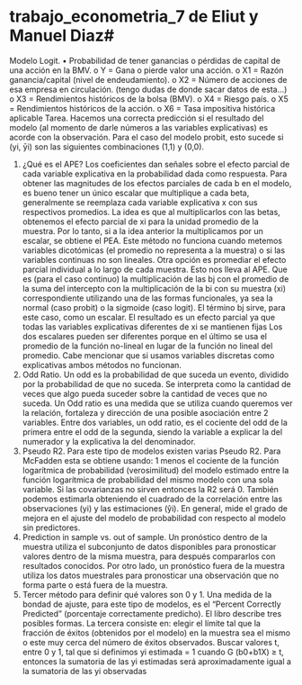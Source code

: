 # trabajo_econometria_7 de Eliut  y Manuel Diaz#

Modelo Logit.
•	Probabilidad de tener ganancias o pérdidas de capital de una acción en la BMV.
o	Y = Gana o pierde valor una acción.
o	X1 = Razón ganancia/capital (nivel de endeudamiento).
o	X2 = Número de acciones de esa empresa en circulación. (tengo dudas de donde sacar datos de esta…)
o	X3 = Rendimientos históricos de la bolsa (BMV).
o	X4 = Riesgo país.
o	X5 = Rendimientos históricos de la acción.
o	X6 = Tasa impositiva histórica aplicable
Tarea.
Hacemos una correcta predicción si el resultado del modelo (al momento de darle números a las variables explicativas) es acorde con la observación. Para el caso del modelo probit, esto sucede si (yi, ȳi) son las siguientes combinaciones (1,1) y (0,0). 
1.	¿Qué es el APE?
Los coeficientes dan señales sobre el efecto parcial de cada variable explicativa en la probabilidad dada como respuesta.
Para obtener las magnitudes de los efectos parciales de cada b en el modelo, es bueno tener un único escalar que multiplique a cada beta, generalmente se reemplaza cada variable explicativa x con sus respectivos promedios. La idea es que al multiplicarlos con las betas, obtenemos el efecto parcial de xi para la unidad promedio de la muestra. Por lo tanto, si a la idea anterior la multiplicamos por un escalar, se obtiene el PEA. Este método no funciona cuando metemos variables dicotómicas (el promedio no representa a la muestra) o si las variables continuas no son lineales.
Otra opción es promediar el efecto parcial individual a lo largo de cada muestra. Esto nos lleva al APE. Que es (para el caso continuo) la multiplicación de las bj con el promedio de la suma del intercepto con la multiplicación de la bi con su muestra (xi) correspondiente utilizando una de las formas funcionales, ya sea la normal (caso probit) o la sigmoide (caso logit). El término bj sirve, para este caso, como un escalar. El resultado es un efecto parcial ya que todas las variables explicativas diferentes de xi se mantienen fijas
Los dos escalares pueden ser diferentes porque en el último se usa el promedio de la función no-lineal en lugar de la función no lineal del promedio. Cabe mencionar que si usamos variables discretas como explicativas ambos métodos no funcionan.
2.	Odd Ratio.
Un odd es la probabilidad de que suceda un evento, dividido por la probabilidad de que no suceda. Se interpreta como la cantidad de veces que algo pueda suceder sobre la cantidad de veces que no suceda.  Un Odd ratio es una medida que se utiliza cuando queremos ver la relación, fortaleza y dirección de una posible asociación entre 2 variables.
Entre dos variables, un odd ratio, es el cociente del odd de la primera entre el odd de la segunda, siendo la variable a explicar la del numerador y la explicativa la del denominador.
3.	Pseudo R2.
Para este tipo de modelos existen varias Pseudo R2. Para McFadden esta se obtiene usando: 1 menos el cociente de la función logarítmica de probabilidad (verosimilitud) del modelo estimado entre la función logarítmica de probabilidad del mismo modelo con una sola variable. Si las covarianzas no sirven entonces la R2 será 0. También podemos estimarla obteniendo el cuadrado de la correlación entre las observaciones (yi) y las estimaciones (ŷi). En general, mide el grado de mejora en el ajuste del modelo de probabilidad con respecto al modelo sin predictores. 
4.	Prediction in sample vs. out of sample.
Un pronóstico dentro de la muestra utiliza el subconjunto de datos disponibles para pronosticar valores dentro de la misma muestra, para después compararlos con resultados conocidos.
Por otro lado, un pronóstico fuera de la muestra utiliza los datos muestrales para pronosticar una observación que no forma parte o está fuera de la muestra.
5.	Tercer método para definir qué valores son 0 y 1.
Una medida de la bondad de ajuste, para este tipo de modelos, es el “Percent Correctly Predicted” (porcentaje correctamente predicho). El libro describe tres posibles formas.
La tercera consiste en: elegir el límite tal que la fracción de éxitos (obtenidos por el modelo) en la muestra sea el mismo o este muy cerca del número de éxitos observados. Buscar valores t, entre 0 y 1, tal que si definimos yi estimada = 1 cuando G (b0+b1X) ≥ t, entonces la sumatoria de las yi estimadas será aproximadamente igual a la sumatoria de las yi observadas 

